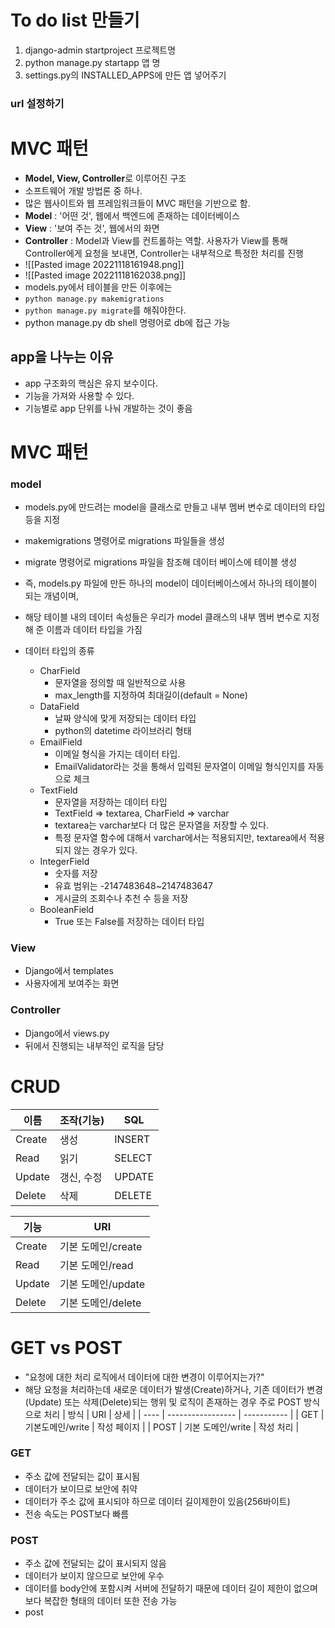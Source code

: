 # To do list 만들기

1. django-admin startproject 프로젝트명
2. python manage.py startapp 앱 명
3. settings.py의 INSTALLED_APPS에 만든 앱 넣어주기

### url  설정하기

# MVC 패턴
- **Model, View, Controller**로 이루어진 구조
- 소프트웨어 개발 방법론 중 하나.
- 많은 웹사이트와 웹 프레임워크들이 MVC  패턴을 기반으로 함.
- __Model__ : '어떤 것', 웹에서 백엔드에 존재하는 데이터베이스
- __View__ : '보여 주는 것', 웹에서의 화면
- __Controller__ : Model과 View를 컨트롤하는 역할. 사용자가 View를 통해 Controller에게 요청을 보내면, Controller는 내부적으로 특정한 처리를 진행
- ![[Pasted image 20221118161948.png]]
- ![[Pasted image 20221118162038.png]]
- models.py에서 테이블을 만든 이후에는
- `python manage.py makemigrations`
- `python manage.py migrate`를 해줘야한다.
- python manage.py db shell 명령어로 db에 접근 가능

## app을 나누는 이유
- app 구조화의 핵심은 유지 보수이다.
- 기능을 가져와 사용할 수 있다. 
- 기능별로 app 단위를 나눠 개발하는 것이 좋음

# MVC 패턴
### model
- models.py에 만드려는 model을 클래스로 만들고 내부 멤버 변수로 데이터의 타입 등을 지정
- makemigrations 명령어로 migrations 파일들을 생성
- migrate 명령어로 migrations 파일을 참조해 데이터 베이스에 테이블 생성
- 즉, models.py 파일에 만든 하나의 model이 데이터베이스에서 하나의 테이블이 되는 개념이며,
- 해당 테이블 내의 데이터 속성들은 우리가 model 클래스의 내부 멤버 변수로 지정해 준 이름과 데이터 타입을 가짐

- 데이터 타입의 종류
	- CharField
		- 문자열을 정의할 때 일반적으로 사용
		- max_length를 지정하여 최대길이(default = None)
	- DataField
		- 날짜 양식에 맞게 저장되는 데이터 타입
		- python의 datetime 라이브러리 형태
	- EmailField
		- 이메일 형식을 가지는 데이터 타입.
		- EmailValidator라는 것을 통해서 입력된 문자열이 이메일 형식인지를 자동으로 체크
	- TextField
		- 문자열을 저장하는 데이터 타입
		- TextField => textarea, CharField => varchar
		- textarea는 varchar보다 더 많은 문자열을 저장할 수 있다.
		- 특정 문자열 함수에 대해서 varchar에서는 적용되지만, textarea에서 적용되지 않는 경우가 있다.
	- IntegerField
		- 숫자를 저장
		- 유효 범위는 -2147483648~2147483647
		- 게시글의 조회수나 추천 수 등을 저장
	- BooleanField
		- True 또는 False를 저장하는 데이터 타입

### View
- Django에서 templates
- 사용자에게 보여주는 화면

### Controller
- Django에서 views.py
- 뒤에서 진행되는 내부적인 로직을 담당

# CRUD
| 이름   | 조작(기능) | SQL    |
| ------ | ---------- | ------ |
| Create | 생성       | INSERT |
| Read   | 읽기       | SELECT |
| Update | 갱신, 수정 | UPDATE |
| Delete | 삭제       | DELETE |

| 기능   | URI                |
| ------ | ------------------ |
| Create | 기본 도메인/create |
| Read   | 기본 도메인/read   |
| Update | 기본 도메인/update |
| Delete | 기본 도메인/delete                   |

# GET vs POST
- "요청에 대한 처리 로직에서 데이터에 대한 변경이 이루어지는가?"
- 해당 요청을 처리하는데 새로운 데이터가 발생(Create)하거나, 기존 데이터가 변경(Update) 또는 삭제(Delete)되는 행위 및 로직이 존재하는 경우 주로 POST 방식으로 처리
| 방식 | URI               | 상세        |
| ---- | ----------------- | ----------- |
| GET  | 기본도메인/write  | 작성 페이지 |
| POST | 기본 도메인/write | 작성 처리            |

### GET
- 주소 값에 전달되는 값이 표시됨
- 데이터가 보이므로 보안에 취약
- 데이터가 주소 값에 표시되야 하므로 데이터 길이제한이 있음(256바이트)
- 전송 속도는 POST보다 빠름

### POST
- 주소 값에 전달되는 값이 표시되지 않음
- 데이터가 보이지 않으므로 보안에 우수
- 데이터를 body안에 포함시켜 서버에 전달하기 때문에 데이터 길이 제한이 없으며 보다 복잡한 형태의 데이터 또한 전송 가능
- post